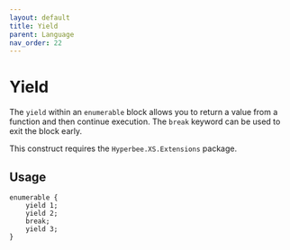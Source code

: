 ```yaml
---
layout: default
title: Yield
parent: Language
nav_order: 22
---
```


# Yield

The `yield` within an `enumerable` block allows you to return a value from a function and then continue execution. The `break` keyword can be used to exit the block early.

This construct requires the `Hyperbee.XS.Extensions` package.

## Usage

```
enumerable {
    yield 1;
    yield 2;
    break;
    yield 3;
}
```

